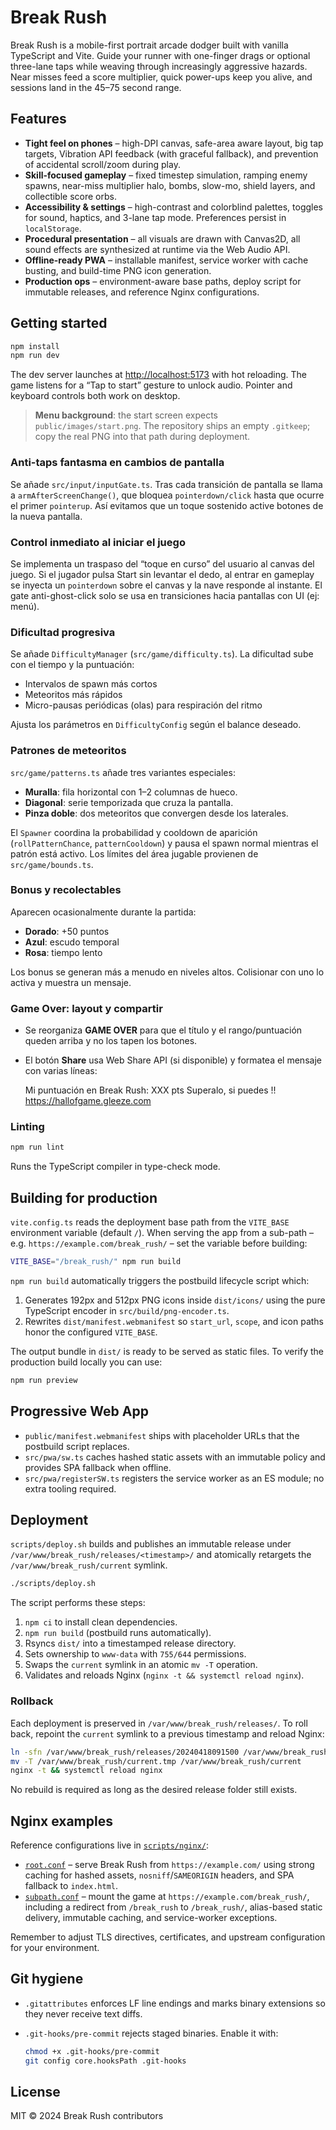 # Break Rush

Break Rush is a mobile-first portrait arcade dodger built with vanilla TypeScript and Vite. Guide your runner with one-finger drags or optional three-lane taps while weaving through increasingly aggressive hazards. Near misses feed a score multiplier, quick power-ups keep you alive, and sessions land in the 45–75 second range.

## Features

- **Tight feel on phones** – high-DPI canvas, safe-area aware layout, big tap targets, Vibration API feedback (with graceful fallback), and prevention of accidental scroll/zoom during play.
- **Skill-focused gameplay** – fixed timestep simulation, ramping enemy spawns, near-miss multiplier halo, bombs, slow-mo, shield layers, and collectible score orbs.
- **Accessibility & settings** – high-contrast and colorblind palettes, toggles for sound, haptics, and 3-lane tap mode. Preferences persist in `localStorage`.
- **Procedural presentation** – all visuals are drawn with Canvas2D, all sound effects are synthesized at runtime via the Web Audio API.
- **Offline-ready PWA** – installable manifest, service worker with cache busting, and build-time PNG icon generation.
- **Production ops** – environment-aware base paths, deploy script for immutable releases, and reference Nginx configurations.

## Getting started

```bash
npm install
npm run dev
```

The dev server launches at [http://localhost:5173](http://localhost:5173) with hot reloading. The game listens for a “Tap to start” gesture to unlock audio. Pointer and keyboard controls both work on desktop.

> **Menu background**: the start screen expects `public/images/start.png`. The repository ships an empty `.gitkeep`; copy the real PNG into that path during deployment.

### Anti-taps fantasma en cambios de pantalla
Se añade `src/input/inputGate.ts`. Tras cada transición de pantalla se llama a `armAfterScreenChange()`, que bloquea `pointerdown/click` hasta que ocurre el primer `pointerup`. Así evitamos que un toque sostenido active botones de la nueva pantalla.

### Control inmediato al iniciar el juego
Se implementa un traspaso del “toque en curso” del usuario al canvas del juego. Si el jugador pulsa Start sin levantar el dedo, al entrar en gameplay se inyecta un `pointerdown` sobre el canvas y la nave responde al instante. El gate anti-ghost-click solo se usa en transiciones hacia pantallas con UI (ej: menú).

### Dificultad progresiva
Se añade `DifficultyManager` (`src/game/difficulty.ts`). La dificultad sube con el tiempo y la puntuación:
- Intervalos de spawn más cortos
- Meteoritos más rápidos
- Micro-pausas periódicas (olas) para respiración del ritmo

Ajusta los parámetros en `DifficultyConfig` según el balance deseado.

### Patrones de meteoritos
`src/game/patterns.ts` añade tres variantes especiales:
- **Muralla**: fila horizontal con 1–2 columnas de hueco.
- **Diagonal**: serie temporizada que cruza la pantalla.
- **Pinza doble**: dos meteoritos que convergen desde los laterales.

El `Spawner` coordina la probabilidad y cooldown de aparición (`rollPatternChance`, `patternCooldown`) y pausa el spawn normal mientras el patrón está activo. Los límites del área jugable provienen de `src/game/bounds.ts`.

### Bonus y recolectables
Aparecen ocasionalmente durante la partida:
- **Dorado**: +50 puntos
- **Azul**: escudo temporal
- **Rosa**: tiempo lento

Los bonus se generan más a menudo en niveles altos. Colisionar con uno lo activa y muestra un mensaje.

### Game Over: layout y compartir
- Se reorganiza **GAME OVER** para que el título y el rango/puntuación queden arriba y no los tapen los botones.
- El botón **Share** usa Web Share API (si disponible) y formatea el mensaje con varias líneas:

  Mi puntuación en Break Rush: XXX pts
  Superalo, si puedes !!
  https://hallofgame.gleeze.com

### Linting

```bash
npm run lint
```

Runs the TypeScript compiler in type-check mode.

## Building for production

`vite.config.ts` reads the deployment base path from the `VITE_BASE` environment variable (default `/`). When serving the app from a sub-path – e.g. `https://example.com/break_rush/` – set the variable before building:

```bash
VITE_BASE="/break_rush/" npm run build
```

`npm run build` automatically triggers the postbuild lifecycle script which:

1. Generates 192px and 512px PNG icons inside `dist/icons/` using the pure TypeScript encoder in `src/build/png-encoder.ts`.
2. Rewrites `dist/manifest.webmanifest` so `start_url`, `scope`, and icon paths honor the configured `VITE_BASE`.

The output bundle in `dist/` is ready to be served as static files. To verify the production build locally you can use:

```bash
npm run preview
```

## Progressive Web App

- `public/manifest.webmanifest` ships with placeholder URLs that the postbuild script replaces.
- `src/pwa/sw.ts` caches hashed static assets with an immutable policy and provides SPA fallback when offline.
- `src/pwa/registerSW.ts` registers the service worker as an ES module; no extra tooling required.

## Deployment

`scripts/deploy.sh` builds and publishes an immutable release under `/var/www/break_rush/releases/<timestamp>/` and atomically retargets the `/var/www/break_rush/current` symlink.

```bash
./scripts/deploy.sh
```

The script performs these steps:

1. `npm ci` to install clean dependencies.
2. `npm run build` (postbuild runs automatically).
3. Rsyncs `dist/` into a timestamped release directory.
4. Sets ownership to `www-data` with `755/644` permissions.
5. Swaps the `current` symlink in an atomic `mv -T` operation.
6. Validates and reloads Nginx (`nginx -t && systemctl reload nginx`).

### Rollback

Each deployment is preserved in `/var/www/break_rush/releases/`. To roll back, repoint the `current` symlink to a previous timestamp and reload Nginx:

```bash
ln -sfn /var/www/break_rush/releases/20240418091500 /var/www/break_rush/current.tmp
mv -T /var/www/break_rush/current.tmp /var/www/break_rush/current
nginx -t && systemctl reload nginx
```

No rebuild is required as long as the desired release folder still exists.

## Nginx examples

Reference configurations live in [`scripts/nginx/`](scripts/nginx/):

- [`root.conf`](scripts/nginx/root.conf) – serve Break Rush from `https://example.com/` using strong caching for hashed assets, `nosniff`/`SAMEORIGIN` headers, and SPA fallback to `index.html`.
- [`subpath.conf`](scripts/nginx/subpath.conf) – mount the game at `https://example.com/break_rush/`, including a redirect from `/break_rush` to `/break_rush/`, alias-based static delivery, immutable caching, and service-worker exceptions.

Remember to adjust TLS directives, certificates, and upstream configuration for your environment.

## Git hygiene

- `.gitattributes` enforces LF line endings and marks binary extensions so they never receive text diffs.
- `.git-hooks/pre-commit` rejects staged binaries. Enable it with:

  ```bash
  chmod +x .git-hooks/pre-commit
  git config core.hooksPath .git-hooks
  ```

## License

MIT © 2024 Break Rush contributors
